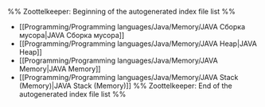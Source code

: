 %% Zoottelkeeper: Beginning of the autogenerated index file list  %%
-  [[Programming/Programming languages/Java/Memory/JAVA Сборка мусора|JAVA Сборка мусора]]
-  [[Programming/Programming languages/Java/Memory/JAVA Heap|JAVA Heap]]
-  [[Programming/Programming languages/Java/Memory/JAVA Memory|JAVA Memory]]
-  [[Programming/Programming languages/Java/Memory/JAVA Stack (Memory)|JAVA Stack (Memory)]]
%% Zoottelkeeper: End of the autogenerated index file list  %%
